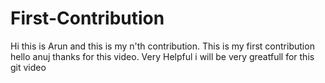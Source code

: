 # First-Contribution
Hi this is Arun and this is my n'th contribution.
This is my first contribution
hello anuj thanks for this video. Very Helpful
i will be very greatfull for this git video
